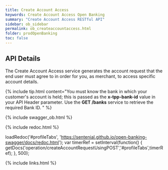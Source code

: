 ```yaml
---
title: Create Account Access
keywords: Create Account Access Open Banking 
summary: "Create Account Access RESTful API"
sidebar: ob_sidebar
permalink: ob_createaccountaccess.html
folder: prodOpenBanking
toc: false
---
```


## API Details

The Create Account Access service generates the account request that the end user must agree to in order for you, as merchant, to access specific account details.

{% include tip.html content="You must know the bank in which your customer's account is held; this is passed as the <b>x-tpp-bank-id</b> value in your API Header parameter. Use the <b>GET /banks</b> service to retrieve the required Bank ID. " %}

{% include swagger_ob.html %}

<ul id="profileTabs" class="nav nav-tabs">
    
   
</ul>
 
 {% include redoc.html %}

loadRedoc('#profileTabs', 'https://sentenial.github.io/open-banking-swagger/docs/redoc.html');
var timerRef = setInterval(function() { getDocs('operation/createAccountRequestUsingPOST','#profileTabs',timerRef); }, 500);

</script>


<div id="mydiv"></div>


</div>



</div>


{% include links.html %}